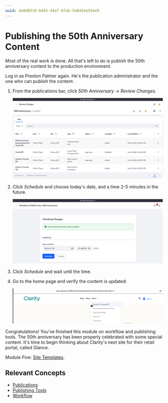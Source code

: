 ```yaml
---
uuid: 4a9d8519-bd43-44af-87ab-5a842ee93ee9
---
```

# Publishing the 50th Anniversary Content

Most of the real work is done. All that's left to do is publish the 50th anniversary content to the production environment.

Log in as Preston Palmer again. He's the publication administrator and the one who can publish the content.

1. From the publications bar, click _50th Anniversary_ &rarr; _Review Changes_.

   ![The 50th anniversary content is in place.](./publishing-the-50th-anniversary-content/images/01.png)

1. Click _Schedule_ and choose today's date, and a time 2-5 minutes in the future.

   ![Schedule the publication for the perfect time.](./publishing-the-50th-anniversary-content/images/02.png)

1. Click _Schedule_ and wait until the time.

1. Go to the home page and verify the content is updated:

   ![Clarity's 50th anniversary event is live.](./publishing-the-50th-anniversary-content/images/03.png)

Congratulations! You’ve finished this module on workflow and publishing tools. The 50th anniversary has been properly celebrated with some special content. It's time to begin thinking about Clarity's next site for their retail portal, called Glance.

Module Five: [Site Templates](../site-templates.md).

## Relevant Concepts

* [Publications](https://learn.liferay.com/w/dxp/site-building/publishing-tools/publications)
* [Publishing Tools](https://learn.liferay.com/w/dxp/site-building/publishing-tools)
* [Workflow](https://learn.liferay.com/w/dxp/process-automation/workflow)

